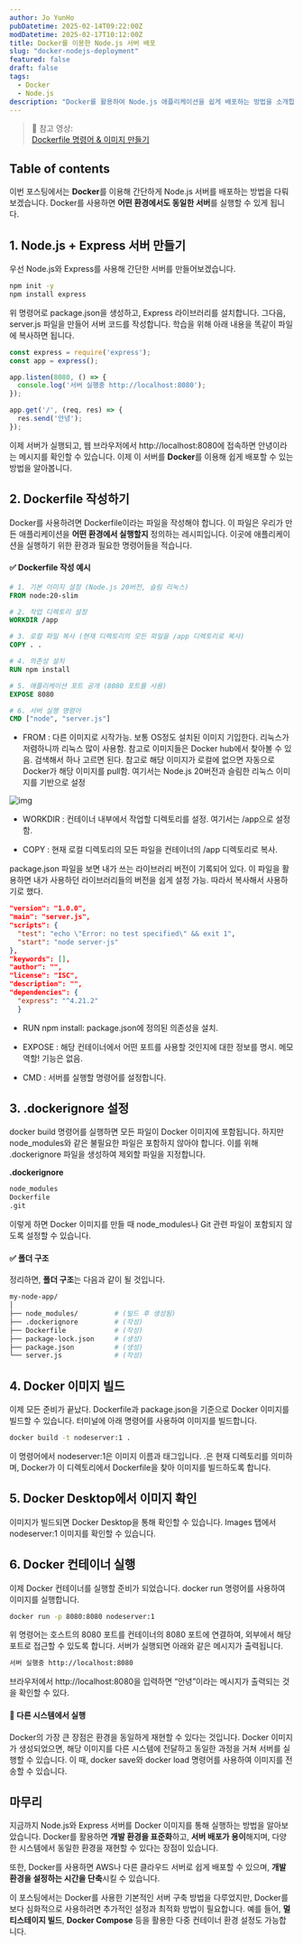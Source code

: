 ```yaml
---
author: Jo YunHo
pubDatetime: 2025-02-14T09:22:00Z
modDatetime: 2025-02-17T10:12:00Z
title: Docker를 이용한 Node.js 서버 배포
slug: "docker-nodejs-deployment"
featured: false
draft: false
tags:
  - Docker
  - Node.js
description: "Docker를 활용하여 Node.js 애플리케이션을 쉽게 배포하는 방법을 소개합니다. Dockerfile 작성부터 컨테이너 실행까지 단계별로 설명합니다."
---
```


> 📌 참고 영상:  
> [Dockerfile 명령어 & 이미지 만들기](https://codingapple.com/unit/docker-3-custom-image/?id=131613)

## Table of contents

이번 포스팅에서는 **Docker**를 이용해 간단하게 Node.js 서버를 배포하는 방법을 다뤄보겠습니다. Docker를 사용하면 **어떤 환경에서도 동일한 서버**를 실행할 수 있게 됩니다.

## 1. Node.js + Express 서버 만들기

우선 Node.js와 Express를 사용해 간단한 서버를 만들어보겠습니다.

```bash
npm init -y
npm install express
```

위 명령어로 package.json을 생성하고, Express 라이브러리를 설치합니다. 그다음, server.js 파일을 만들어 서버 코드를 작성합니다.
학습을 위해 아래 내용을 똑같이 파일에 복사하면 됩니다.

```js
const express = require('express');
const app = express();

app.listen(8080, () => {
  console.log('서버 실행중 http://localhost:8080');
});

app.get('/', (req, res) => {
  res.send('안녕');
});
```

이제 서버가 실행되고, 웹 브라우저에서 http://localhost:8080에 접속하면 안녕이라는 메시지를 확인할 수 있습니다. 이제 이 서버를 **Docker**를 이용해 쉽게 배포할 수 있는 방법을 알아봅니다.

## 2. Dockerfile 작성하기

Docker를 사용하려면 Dockerfile이라는 파일을 작성해야 합니다. 이 파일은 우리가 만든 애플리케이션을 **어떤 환경에서 실행할지** 정의하는 레시피입니다. 이곳에 애플리케이션을 실행하기 위한 환경과 필요한 명령어들을 적습니다.

#### ✅ Dockerfile 작성 예시

```dockerfile
# 1. 기본 이미지 설정 (Node.js 20버전, 슬림 리눅스)
FROM node:20-slim

# 2. 작업 디렉토리 설정
WORKDIR /app

# 3. 로컬 파일 복사 (현재 디렉토리의 모든 파일을 /app 디렉토리로 복사)
COPY . .

# 4. 의존성 설치
RUN npm install

# 5. 애플리케이션 포트 공개 (8080 포트를 사용)
EXPOSE 8080

# 6. 서버 실행 명령어
CMD ["node", "server.js"]
```

- FROM : 다른 이미지로 시작가능. 보통 OS정도 설치된 이미지 기입한다. 리눅스가 저렴하니까 리눅스 많이 사용함. 참고로 이미지들은 Docker hub에서 찾아볼 수 있음. 검색해서 하나 고르면 된다. 참고로 해당 이미지가 로컬에 없으면 자동으로 Docker가 해당 이미지를 pull함. 여기서는 Node.js 20버전과 슬림한 리눅스 이미지를 기반으로 설정

![img](@/assets/images/docker_0217_1.png)

- WORKDIR : 컨테이너 내부에서 작업할 디렉토리를 설정. 여기서는 /app으로 설정함.

- COPY : 현재 로컬 디렉토리의 모든 파일을 컨테이너의 /app 디렉토리로 복사.

package.json 파일을 보면 내가 쓰는 라이브러리 버전이 기록되어 있다. 이 파일을 활용하면 내가 사용하던 라이브러리들의 버전을 쉽게 설정 가능. 따라서 복사해서 사용하기로 했다.

```json
"version": "1.0.0",
"main": "server.js",
"scripts": {
  "test": "echo \"Error: no test specified\" && exit 1",
  "start": "node server-js"
},
"keywords": [],
"author": "",
"license": "ISC",
"description": "",
"dependencies": {
  "express": "^4.21.2"
  }
```

- RUN npm install: package.json에 정의된 의존성을 설치.

- EXPOSE : 해당 컨테이너에서 어떤 포트를 사용할 것인지에 대한 정보를 명시. 메모역할! 기능은 없음.

- CMD : 서버를 실행할 명령어를 설정합니다.

## 3. .dockerignore 설정

docker build 명령어를 실행하면 모든 파일이 Docker 이미지에 포함됩니다. 하지만 node_modules와 같은 불필요한 파일은 포함하지 않아야 합니다. 이를 위해 .dockerignore 파일을 생성하여 제외할 파일을 지정합니다.

**.dockerignore**

```dockerfile
node_modules
Dockerfile
.git
```

이렇게 하면 Docker 이미지를 만들 때 node_modules나 Git 관련 파일이 포함되지 않도록 설정할 수 있습니다.

#### ✅ 폴더 구조

정리하면, **폴더 구조**는 다음과 같이 될 것입니다.

```dockerfile
my-node-app/
│
├── node_modules/         # (빌드 후 생성됨)
├── .dockerignore         # (작성)
├── Dockerfile            # (작성)
├── package-lock.json     # (생성)
├── package.json          # (생성)
└── server.js             # (작성)
```

## 4. Docker 이미지 빌드

이제 모든 준비가 끝났다. Dockerfile과 package.json을 기준으로 Docker 이미지를 빌드할 수 있습니다. 터미널에 아래 명령어를 사용하여 이미지를 빌드합니다.

```bash
docker build -t nodeserver:1 .
```

이 명령어에서 nodeserver:1은 이미지 이름과 태그입니다. .은 현재 디렉토리를 의미하며, Docker가 이 디렉토리에서 Dockerfile을 찾아 이미지를 빌드하도록 합니다.

## 5. Docker Desktop에서 이미지 확인

이미지가 빌드되면 Docker Desktop을 통해 확인할 수 있습니다. Images 탭에서 nodeserver:1 이미지를 확인할 수 있습니다.


## 6. Docker 컨테이너 실행

이제 Docker 컨테이너를 실행할 준비가 되었습니다. docker run 명령어를 사용하여 이미지를 실행합니다.

```bash
docker run -p 8080:8080 nodeserver:1
```

위 명령어는 호스트의 8080 포트를 컨테이너의 8080 포트에 연결하여, 외부에서 해당 포트로 접근할 수 있도록 합니다. 서버가 실행되면 아래와 같은 메시지가 출력됩니다.

```dockerfile
서버 실행중 http://localhost:8080
```

브라우저에서 http://localhost:8080을 입력하면 “안녕”이라는 메시지가 출력되는 것을 확인할 수 있다.

#### 📌 다른 시스템에서 실행

Docker의 가장 큰 장점은 환경을 동일하게 재현할 수 있다는 것입니다. Docker 이미지가 생성되었으면, 해당 이미지를 다른 시스템에 전달하고 동일한 과정을 거쳐 서버를 실행할 수 있습니다. 이 때, docker save와 docker load 명령어를 사용하여 이미지를 전송할 수 있습니다.

## 마무리

지금까지 Node.js와 Express 서버를 Docker 이미지를 통해 실행하는 방법을 알아보았습니다. Docker를 활용하면 **개발 환경을 표준화**하고, **서버 배포가 용이**해지며, 다양한 시스템에서 동일한 환경을 재현할 수 있다는 장점이 있습니다.

또한, Docker를 사용하면 AWS나 다른 클라우드 서버로 쉽게 배포할 수 있으며, **개발 환경을 설정하는 시간을 단축**시킬 수 있습니다.

이 포스팅에서는 Docker를 사용한 기본적인 서버 구축 방법을 다루었지만, Docker를 보다 심화적으로 사용하려면 추가적인 설정과 최적화 방법이 필요합니다. 예를 들어, **멀티스테이지 빌드**, **Docker Compose** 등을 활용한 다중 컨테이너 환경 설정도 가능합니다.